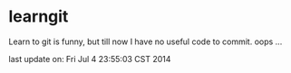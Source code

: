 learngit
========

Learn to git is funny, but till now I have no useful code to commit. oops ...

last update on: Fri Jul  4 23:55:03 CST 2014
